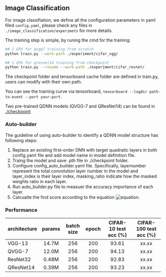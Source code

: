 ## Image Classification

For image classifiation, we define all the configuration parameters in yaml filed ``config.yaml``, please check any files in `./image_classification/experimets` for more details. 

The training step is simple, by runing the cmd for the training:

```bash
## 1 GPU for qvgg7 training from scratch
python train.py --work-path ./experiment/cifar_vgg/
``` 

```bash
## 1 GPU for qresnet14 training from checkpoint
python train.py --resume --work-path ./experiment/cifar_resnet/
``` 
The checkpoint folder and tensorboard cache folder are defined in train.py, users can modify with their own path. 

You can see the training curve via tensorboard, ``tensorboard --logdir path-to-event --port your-port``.  

Two pre-trained QDNN models (QVGG-7 and QResNet14) can be found in [./checkpoint](https://github.com/zarekxu/QuadraLib/tree/main/image_classification/checkpoint)



### Auto-builder

The guideline of using auto-builder to identify a QDNN model structure has following steps:   
1) Replace an existing first-order DNN with target quadratic layers in both config.yaml file and add model name in model definition file. 
2) Traing the model and save .pth file in ./checkpoint folder.
3) Configure config_auto_builder.yaml file. Specifically, layernumber represent the total convolution layer number in the model and layer_index is their layer index, masking_ratio indicate how the masked weights ratio in each layer. 
4) Run auto_builder.py file to measuer the accuracy importance of each layer. 
5) Calcualte the find score according to the equation ![equation](https://latex.codecogs.com/png.image?\dpi{80}&space;RI=\frac{P_{M}&space;P_{W}}{\delta_A}&space;).


### Performance

| architecture          | params | batch size | epoch | CIFAR-10 test acc (%) | CIFAR-100 test acc (%) |
| :-------------------- | :----: | :--------: | :---: | :--------------: | :---------------: |
| VGG-13                |  14.7M |    256     |  200  |      93.61       |       xx.xx       |
| QVGG-7                |  12.0M |    256     |  200  |      94.13       |       xx.xx       |
| ResNet32              |  0.48M |    256     |  200  |      92.83       |       xx.xx       |
| QResNet14             |  0.39M |    256     |  200  |      93.23       |       xx.xx       |
